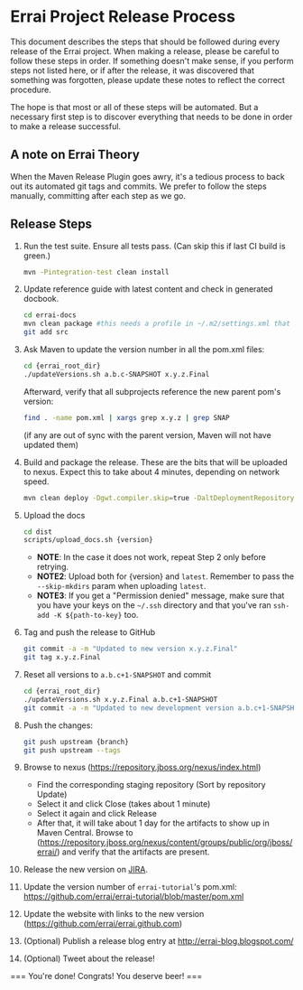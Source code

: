 Errai Project Release Process
=============================

This document describes the steps that should be followed during every release of
the Errai project. When making a release, please be careful to follow these
steps in order. If something doesn't make sense, if you perform steps not listed
here, or if after the release, it was discovered that something was forgotten,
please update these notes to reflect the correct procedure.

The hope is that most or all of these steps will be automated. But a necessary
first step is to discover everything that needs to be done in order to make a
release successful.

A note on Errai Theory
----------------------

When the Maven Release Plugin goes awry, it's a tedious process to back out its
automated git tags and commits. We prefer to follow the steps manually, committing
after each step as we go.

Release Steps
-------------

1. Run the test suite. Ensure all tests pass. (Can skip this if last CI build is green.)

    ```bash
    mvn -Pintegration-test clean install    
    ```
        
1. Update reference guide with latest content and check in generated docbook.
        
    ```bash
    cd errai-docs
    mvn clean package #this needs a profile in ~/.m2/settings.xml that references the JBoss public maven repo
    git add src
    ```
       
        
1. Ask Maven to update the version number in all the pom.xml files:

   ```bash
   cd {errai_root_dir}
   ./updateVersions.sh a.b.c-SNAPSHOT x.y.z.Final
   ```
  
   Afterward, verify that all subprojects reference the new parent pom's version:
   
   ```bash
   find . -name pom.xml | xargs grep x.y.z | grep SNAP
   ```
       
   (if any are out of sync with the parent version, Maven will not have updated them)

1. Build and package the release. These are the bits that will be uploaded to nexus.
   Expect this to take about 4 minutes, depending on network speed.
        
    ```bash
    mvn clean deploy -Dgwt.compiler.skip=true -DaltDeploymentRepository=jboss-snapshots-repository::default::https://repository.jboss.org/nexus/service/local/staging/deploy/maven2/
    ```

1. Upload the docs

    ```bash
    cd dist
    scripts/upload_docs.sh {version}
    ```
        
    * **NOTE**: In the case it does not work, repeat Step 2 only before retrying.
    * **NOTE2**: Upload both for {version} and `latest`. Remember to pass the `--skip-mkdirs` param when uploading `latest`.
    * **NOTE3**: If you get a "Permission denied" message, make sure that you have your keys on the `~/.ssh` directory and that you've ran `ssh-add -K ${path-to-key}` too.
    
1. Tag and push the release to GitHub

    ```bash
    git commit -a -m "Updated to new version x.y.z.Final"
    git tag x.y.z.Final
    ```
    
 1. Reset all versions to `a.b.c+1-SNAPSHOT` and commit
    ```bash
    cd {errai_root_dir}
    ./updateVersions.sh x.y.z.Final a.b.c+1-SNAPSHOT
    git commit -a -m "Updated to new development version a.b.c+1-SNAPSHOT"
    ```
  
 1. Push the changes:
    ```bash
    git push upstream {branch}
    git push upstream --tags
    ```

1. Browse to nexus (https://repository.jboss.org/nexus/index.html)
    * Find the corresponding staging repository (Sort by repository Update)
    * Select it and click Close (takes about 1 minute)
    * Select it again and click Release
    * After that, it will take about 1 day for the artifacts to show up in Maven Central. Browse to (https://repository.jboss.org/nexus/content/groups/public/org/jboss/errai/) and verify that the artifacts are present.

1. Release the new version on [JIRA](https://issues.jboss.org/projects/ERRAI?selectedItem=com.atlassian.jira.jira-projects-plugin%3Arelease-page&status=unreleased).

1. Update the version number of `errai-tutorial`'s pom.xml:
  https://github.com/errai/errai-tutorial/blob/master/pom.xml

1. Update the website with links to the new version (https://github.com/errai/errai.github.com)

1. (Optional) Publish a release blog entry at http://errai-blog.blogspot.com/

1. (Optional) Tweet about the release!

=== You're done! Congrats! You deserve beer! ===
